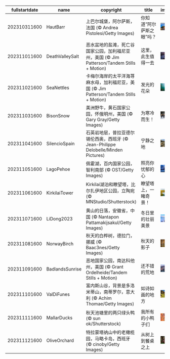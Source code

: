 |fullstartdate|name|copyright|title|image|
|--|--|--|--|--|
202310311600|HautBarr|上巴尔城堡，阿尔萨斯，法国 (© Andrea Pistolesi/Getty Images)|你知道“阿尔萨斯之眼”吗？|![](/zh-CN/2023/11/202310311600HautBarr.jpg)|
202311011600|DeathValleySalt|恶水盆地的盐滩，死亡谷国家公园，加利福尼亚州，美国 (© Jim Patterson/Tandem Stills + Motion)|这里，此生值得一去|![](/zh-CN/2023/11/202311011600DeathValleySalt.jpg)|
202311021600|SeaNettles|卡梅尔海岸的太平洋海荨麻水母，加利福尼亚，美国 (© Jim Patterson/Tandem Stills + Motion)|发光的花朵|![](/zh-CN/2023/11/202311021600SeaNettles.jpg)|
202311031600|BisonSnow|美洲野牛，黄石国家公园，怀俄明州，美国 (© Gary Gray/Getty Images)|为寒冷而生！|![](/zh-CN/2023/11/202311031600BisonSnow.jpg)|
202311041600|SilencioSpain|石英岩地层，普拉亚德尔锡伦西奥，西班牙 (© Jean-Philippe Delobelle/Minden Pictures)|宁静之地|![](/zh-CN/2023/11/202311041600SilencioSpain.jpg)|
202311051600|LagoPehoe|佩霍湖，百内国家公园，智利南部 (© OST/Getty Images)|照亮你忧郁的心|![](/zh-CN/2023/11/202311051600LagoPehoe.jpg)|
202311061600|KirkilaiTower|Kirkilai湖泊和瞭望塔，比尔扎伊地区公园，立陶宛 (© MNStudio/Shutterstock)|瞭望塔上，一睹奇景！|![](/zh-CN/2023/11/202311061600KirkilaiTower.jpg)|
202311071600|LiDong2023|黄山的日落，安徽省，中国 (© Nantapon Pattamakijsakul/Getty Images)|冬日里的壮丽美景|![](/zh-CN/2023/11/202311071600LiDong2023.jpg)|
202311081600|NorwayBirch|秋天的白桦树，德拉门，挪威 (© Baac3nes/Getty Images)|秋天的影子|![](/zh-CN/2023/11/202311081600NorwayBirch.jpg)|
202311091600|BadlandsSunrise|恶地国家公园，南达科他州，美国 (© Grant Ordelheide/Tandem Stills + Motion)|还不错的荒地|![](/zh-CN/2023/11/202311091600BadlandsSunrise.jpg)|
202311101600|ValDiFunes|富内斯山谷，背景是多洛米蒂山，南蒂罗尔，意大利 (© Achim Thomae/Getty Images)|如诗如画的地方|![](/zh-CN/2023/11/202311101600ValDiFunes.jpg)|
202311111600|MallarDucks|秋天池塘里的两只绿头鸭 (© sun ok/Shutterstock)|我所有的小鸭子们|![](/zh-CN/2023/11/202311111600MallarDucks.jpg)|
202311121600|OliveOrchard|特拉蒙塔纳山中的老橄榄园，马略卡岛，西班牙 (© cinoby/Getty Images)|从树上到餐桌之上|![](/zh-CN/2023/11/202311121600OliveOrchard.jpg)|
